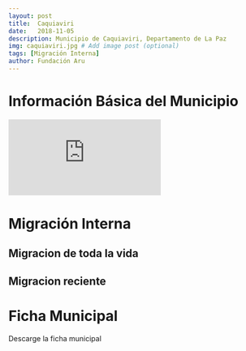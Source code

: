```yaml
---
layout: post
title:  Caquiaviri
date:   2018-11-05
description: Municipio de Caquiaviri, Departamento de La Paz
img: caquiaviri.jpg # Add image post (optional)
tags: [Migración Interna]
author: Fundación Aru
---
```


# Información Básica del Municipio

<p>
<div style="float: left; width: 50%;">
</div>

<div style="float: right; width: 50%;">
</div>
</p>

![](https://arufoundation.github.io/oim-aru//assets/img/mun051202.pdf)

# Migración Interna

## Migracion de toda la vida

## Migracion reciente

# Ficha Municipal
Descarge la ficha municipal

